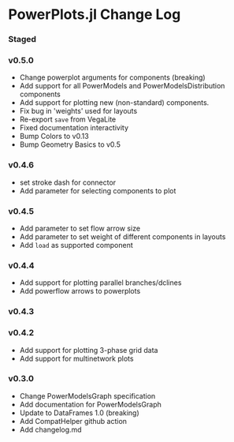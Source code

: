 PowerPlots.jl Change Log
========================
### Staged

### v0.5.0
- Change powerplot arguments for components (breaking)
- Add support for all PowerModels and PowerModelsDistribution components
- Add support for plotting new (non-standard) components.
- Fix bug in 'weights' used for layouts
- Re-export `save` from VegaLite
- Fixed documentation interactivity
- Bump Colors to v0.13
- Bump Geometry Basics to v0.5

### v0.4.6
- set stroke dash for connector
- Add parameter for selecting components to plot

### v0.4.5
- Add parameter to set flow arrow size
- Add parameter to set weight of different components in layouts
- Add `load` as supported component

### v0.4.4
- Add support for plotting parallel branches/dclines
- Add powerflow arrows to powerplots

### v0.4.3

### v0.4.2
- Add support for plotting 3-phase grid data
- Add support for multinetwork plots

### v0.3.0
- Change PowerModelsGraph specification
- Add documentation for PowerModelsGraph
- Update to DataFrames 1.0 (breaking)
- Add CompatHelper github action
- Add changelog.md
